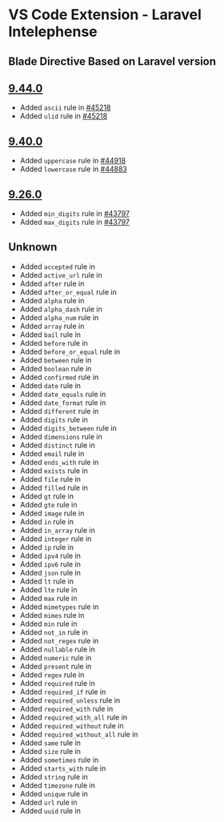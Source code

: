 # VS Code Extension - Laravel Intelephense

## Blade Directive Based on Laravel version

## [9.44.0](https://github.com/laravel/framework/releases/tag/v9.44.0)

-   Added `ascii` rule in [#45218](https://github.com/laravel/framework/pull/45218)
-   Added `ulid` rule in [#45218](https://github.com/laravel/framework/pull/45218)

## [9.40.0](https://github.com/laravel/framework/releases/tag/v9.40.0)

-   Added `uppercase` rule in [#44918](https://github.com/laravel/framework/pull/44918)
-   Added `lowercase` rule in [#44883](https://github.com/laravel/framework/pull/44883)

## [9.26.0](https://github.com/laravel/framework/releases/tag/v9.26.0)

-   Added `min_digits` rule in [#43797](https://github.com/laravel/framework/pull/43797)
-   Added `max_digits` rule in [#43797](https://github.com/laravel/framework/pull/43797)

## Unknown

-   Added `accepted` rule in
-   Added `active_url` rule in
-   Added `after` rule in
-   Added `after_or_equal` rule in
-   Added `alpha` rule in
-   Added `alpha_dash` rule in
-   Added `alpha_num` rule in
-   Added `array` rule in
-   Added `bail` rule in
-   Added `before` rule in
-   Added `before_or_equal` rule in
-   Added `between` rule in
-   Added `boolean` rule in
-   Added `confirmed` rule in
-   Added `date` rule in
-   Added `date_equals` rule in
-   Added `date_format` rule in
-   Added `different` rule in
-   Added `digits` rule in
-   Added `digits_between` rule in
-   Added `dimensions` rule in
-   Added `distinct` rule in
-   Added `email` rule in
-   Added `ends_with` rule in
-   Added `exists` rule in
-   Added `file` rule in
-   Added `filled` rule in
-   Added `gt` rule in
-   Added `gte` rule in
-   Added `image` rule in
-   Added `in` rule in
-   Added `in_array` rule in
-   Added `integer` rule in
-   Added `ip` rule in
-   Added `ipv4` rule in
-   Added `ipv6` rule in
-   Added `json` rule in
-   Added `lt` rule in
-   Added `lte` rule in
-   Added `max` rule in
-   Added `mimetypes` rule in
-   Added `mimes` rule in
-   Added `min` rule in
-   Added `not_in` rule in
-   Added `not_regex` rule in
-   Added `nullable` rule in
-   Added `numeric` rule in
-   Added `present` rule in
-   Added `regex` rule in
-   Added `required` rule in
-   Added `required_if` rule in
-   Added `required_unless` rule in
-   Added `required_with` rule in
-   Added `required_with_all` rule in
-   Added `required_without` rule in
-   Added `required_without_all` rule in
-   Added `same` rule in
-   Added `size` rule in
-   Added `sometimes` rule in
-   Added `starts_with` rule in
-   Added `string` rule in
-   Added `timezone` rule in
-   Added `unique` rule in
-   Added `url` rule in
-   Added `uuid` rule in

